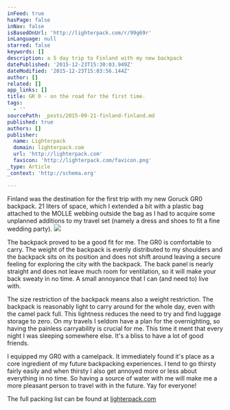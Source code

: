 ```yaml
---
inFeed: true
hasPage: false
inNav: false
isBasedOnUrl: 'http://lighterpack.com/r/99g69r'
inLanguage: null
starred: false
keywords: []
description: a 5 day trip to Finland with my new backpack
datePublished: '2015-12-23T15:30:03.949Z'
dateModified: '2015-12-23T15:03:56.144Z'
author: []
related: []
app_links: []
title: GR 0 - on the road for the first time.
tags:
  - ''
sourcePath: _posts/2015-09-21-finland-finland.md
published: true
authors: []
publisher:
  name: Lighterpack
  domain: lighterpack.com
  url: 'http://lighterpack.com'
  favicon: 'http://lighterpack.com/favicon.png'
_type: Article
_context: 'http://schema.org'

---
```

Finland was the destination for the first trip with my new Goruck GR0 backpack.  21 liters of space, which I extended a bit with a plastic bag attached to the MOLLE webbing outside the bag as I had to acquire some unplanned additions to my travel set (namely a dress and shoes to fit a fine wedding party).
![](https://the-grid-user-content.s3-us-west-2.amazonaws.com/ed227f2d-e2e8-472e-aee8-c79ee9e1c1cb.jpg)

The backpack proved to be a good fit for me. The GR0 is comfortable to carry. The weight of the backpack is evenly distributed to my shoulders and the backpack sits on its position and does not shift around leaving a secure feeling for exploring the city with the backpack. The back panel is nearly straight and does not leave much room for ventilation, so it will make your back sweaty in no time. A small annoyance that I can (and need to) live with. 

The size restriction of the backpack means also a weight restriction. The backpack is reasonably light to carry around for the whole day, even with the camel pack full. This lightness reduces the need to try and find luggage storage to zero. On my travels I seldom have a plan for the overnighting, so having the painless carryability is crucial for me. This time it ment that every night I was sleeping somewhere else. It's a bliss to have a lot of good friends.

I equipped my GR0 with a camelpack. It immediately found it's place as a core ingredient of my future backpacking experiences. I tend to go thirsty fairly easily and when thirsty I also get annoyed more or less about everything in no time. So having a source of water with me will make me a more pleasant person to travel with in the future. Yay for everyone!

The full packing list can be found at [lighterpack.com][0]

[0]: http://lighterpack.com/r/99g69r